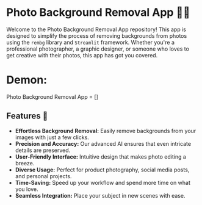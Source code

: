 # Photo Background Removal App 📸✨

Welcome to the Photo Background Removal App repository! This app is designed to simplify the process of removing backgrounds from photos using the `rembg` library and `Streamlit` framework. Whether you're a professional photographer, a graphic designer, or someone who loves to get creative with their photos, this app has got you covered.

# Demon:

Photo Background Removal App = []

## Features 🎉

- **Effortless Background Removal:** Easily remove backgrounds from your images with just a few clicks.
- **Precision and Accuracy:** Our advanced AI ensures that even intricate details are preserved.
- **User-Friendly Interface:** Intuitive design that makes photo editing a breeze.
- **Diverse Usage:** Perfect for product photography, social media posts, and personal projects.
- **Time-Saving:** Speed up your workflow and spend more time on what you love.
- **Seamless Integration:** Place your subject in new scenes with ease.
